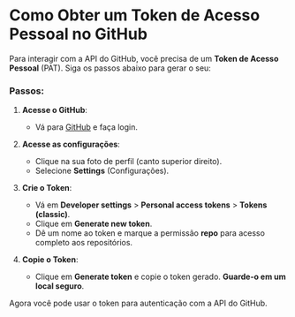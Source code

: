 # Como Obter um Token de Acesso Pessoal no GitHub

Para interagir com a API do GitHub, você precisa de um **Token de Acesso Pessoal** (PAT). Siga os passos abaixo para gerar o seu:

### Passos:

1. **Acesse o GitHub**:
   - Vá para [GitHub](https://github.com) e faça login.

2. **Acesse as configurações**:
   - Clique na sua foto de perfil (canto superior direito).
   - Selecione **Settings** (Configurações).

3. **Crie o Token**:
   - Vá em **Developer settings** > **Personal access tokens** > **Tokens (classic)**.
   - Clique em **Generate new token**.
   - Dê um nome ao token e marque a permissão **repo** para acesso completo aos repositórios.

4. **Copie o Token**:
   - Clique em **Generate token** e copie o token gerado. **Guarde-o em um local seguro**.

Agora você pode usar o token para autenticação com a API do GitHub.
